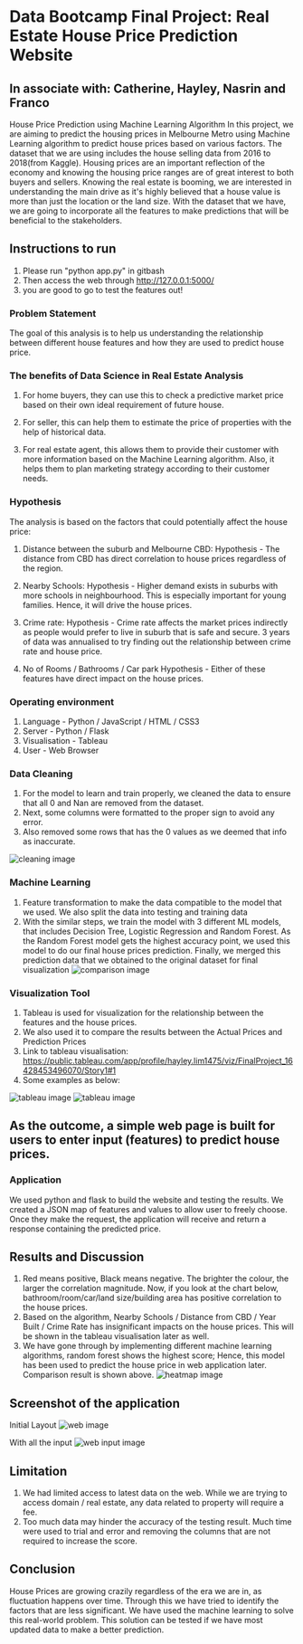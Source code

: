 # Data Bootcamp Final Project: Real Estate House Price Prediction Website
## In associate with: Catherine, Hayley, Nasrin and Franco

House Price Prediction using Machine Learning Algorithm
In this project, we are aiming to predict the housing prices in Melbourne Metro using Machine Learning algorithm to predict house prices based on various factors. The dataset that we are using includes the house selling data from 2016 to 2018(from Kaggle).
Housing prices are an important reflection of the economy and knowing the housing price ranges are of great interest to both buyers and sellers. Knowing the real estate is booming, we are interested in understanding the main drive as it's highly believed that a house value is more than just the location or the land size. With the dataset that we have, we are going to incorporate all the features to make predictions that will be beneficial to the stakeholders.

## Instructions to run
1. Please run "python app.py" in gitbash
2. Then access the web through http://127.0.0.1:5000/
3. you are good to go to test the features out!


### Problem Statement
The goal of this analysis is to help us understanding the relationship between different house features and how they are used to predict house price. 

### The benefits of Data Science in Real Estate Analysis
1. For home buyers, they can use this to check a predictive market price based on their own ideal requirement of future house. 

2. For seller, this can help them to estimate the price of properties with the help of historical data. 

3. For real estate agent, this allows them to provide their customer with more information based on the Machine Learning algorithm. Also, it helps them to plan marketing strategy according to their customer needs.

### Hypothesis
The analysis is based on the factors that could potentially affect the house price:
1. Distance between the suburb and Melbourne CBD: 
   Hypothesis - The distance from CBD has direct correlation to house prices regardless of the region. 
	
2. Nearby Schools:
   Hypothesis - Higher demand exists in suburbs with more schools in neighbourhood. This is especially important for young families. Hence, it will drive the house prices.

3. Crime rate: 
   Hypothesis - Crime rate affects the market prices indirectly as people would prefer to live in suburb that is safe and secure. 3 years of data was annualised to try finding out the relationship between crime rate and house price.

4. No of Rooms / Bathrooms / Car park
   Hypothesis - Either of these features have direct impact on the house prices.



### Operating environment
1. Language - Python / JavaScript / HTML / CSS3
2. Server - Python / Flask
3. Visualisation - Tableau
4. User - Web Browser 


### Data Cleaning
1. For the model to learn and train properly, we cleaned the data to ensure that all 0 and Nan are removed from the dataset.
2. Next, some columns were formatted to the proper sign to avoid any error.
3. Also removed some rows that has the 0 values as we deemed that info as inaccurate.

![cleaning image](images/datacleaning.PNG)

### Machine Learning
1. Feature transformation to make the data compatible to the model that we used. We also split the data into testing and training data
2. With the similar steps, we train the model with 3 different ML models, that includes Decision Tree, Logistic Regression and Random Forest. As the Random Forest model gets the highest accuracy point, we used this model to do our final house prices prediction. Finally, we merged this prediction data that we obtained to the original dataset for final visualization
![comparison image](images/comparison.png)


### Visualization Tool
1. Tableau is used for visualization for the relationship between the features and the house prices. 
2. We also used it to compare the results between the Actual Prices and Prediction Prices
3. Link to tableau visualisation: https://public.tableau.com/app/profile/hayley.lim1475/viz/FinalProject_16428453496070/Story1#1
4. Some examples as below:

![tableau image](images/dashboard1.PNG)
![tableau image](images/dashboard2.PNG)

## As the outcome, a simple web page is built for users to enter input (features) to predict house prices.
### Application
We used python and flask to build the website and testing the results. We created a JSON map of features and values to allow user to freely choose. Once they make the request, the application will receive and return a response containing the predicted price.


## Results and Discussion
1. Red means positive, Black means negative. The brighter the colour, the larger the correlation magnitude. Now, if you look at the chart below, bathroom/room/car/land size/building area has positive correlation to the house prices. 
2. Based on the algorithm, Nearby Schools / Distance from CBD / Year Built / Crime Rate has insignificant impacts on the house prices. This will be shown in the tableau visualisation later as well. 
3. We have gone through by implementing different machine learning algorithms, random forest shows the highest score; Hence, this model has been used to predict the house price in web application later. Comparison result is shown above.
![heatmap image](images/heatmap.png)

## Screenshot of the application
Initial Layout
![web image](images/layout.PNG)

With all the input
![web input image](images/prediction.PNG)



## Limitation
1. We had limited access to latest data on the web. While we are trying to access domain / real estate, any data related to property will require a fee. 
2. Too much data may hinder the accuracy of the testing result. Much time were used to trial and error and removing the columns that are not required to increase the score. 


## Conclusion
House Prices are growing crazily regardless of the era we are in, as fluctuation happens over time. Through this we have tried to identify the factors that are less significant. We have used the machine learning to solve this real-world problem. This solution can be tested if we have most updated data to make a better prediction. 

